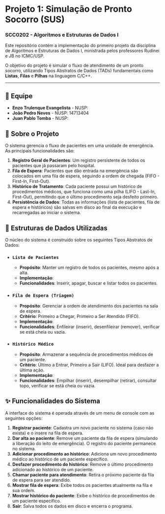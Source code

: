 # Projeto 1: Simulação de Pronto Socorro (SUS)
### SCC0202 - Algoritmos e Estruturas de Dados I

Este repositório contém a implementação do primeiro projeto da disciplina de Algoritmos e Estruturas de Dados I, ministrada pelos professores Rudinei e JB no ICMC/USP.

O objetivo do projeto é simular o fluxo de atendimento de um pronto socorro, utilizando Tipos Abstratos de Dados (TADs) fundamentais como **Listas**, **Filas** e **Pilhas** na linguagem C/C++.

---

## 👥 Equipe
* **Enzo Trulenque Evangelista** - NUSP: 
* **João Pedro Neves** - NUSP: 14713404
* **Juan Pablo Tomba** - NUSP:

## 📜 Sobre o Projeto

O sistema gerencia o fluxo de pacientes em uma unidade de emergência. As principais funcionalidades são:
1.  **Registro Geral de Pacientes**: Um registro persistente de todos os pacientes que já passaram pelo hospital.
2.  **Fila de Espera**: Pacientes que dão entrada na emergência são colocados em uma fila de espera, seguindo a ordem de chegada (FIFO - First-In, First-Out).
3.  **Histórico de Tratamento**: Cada paciente possui um histórico de procedimentos médicos, que funciona como uma pilha (LIFO - Last-In, First-Out), permitindo que o último procedimento seja desfeito primeiro.
4.  **Persistência de Dados**: Todas as informações (lista de pacientes, fila de espera e históricos) são salvas em disco ao final da execução e recarregadas ao iniciar o sistema.

## 🧱 Estruturas de Dados Utilizadas

O núcleo do sistema é construído sobre os seguintes Tipos Abstratos de Dados:

* ### `Lista de Pacientes`
    * **Propósito**: Manter um registro de todos os pacientes, mesmo após a alta.
    * **Implementação**: 
    * **Funcionalidades**: Inserir, apagar, buscar e listar todos os pacientes.

* ### `Fila de Espera (Triagem)`
    * **Propósito**: Gerenciar a ordem de atendimento dos pacientes na sala de espera.
    * **Critério**: Primeiro a Chegar, Primeiro a Ser Atendido (FIFO).
    * **Implementação**: 
    * **Funcionalidades**: Enfileirar (inserir), desenfileirar (remover), verificar se está cheia ou vazia.

* ### `Histórico Médico`
    * **Propósito**: Armazenar a sequência de procedimentos médicos de um paciente.
    * **Critério**: Último a Entrar, Primeiro a Sair (LIFO). Ideal para desfazer a última ação.
    * **Implementação**: 
    * **Funcionalidades**: Empilhar (inserir), desempilhar (retirar), consultar topo, verificar se está cheia ou vazia.

## ✨ Funcionalidades do Sistema

A interface do sistema é operada através de um menu de console com as seguintes opções:

1.  **Registrar paciente**: Cadastra um novo paciente no sistema (caso não exista) e o insere na fila de espera.
2.  **Dar alta ao paciente**: Remove um paciente da fila de espera (simulando a liberação do leito de emergência). O registro do paciente permanece no sistema.
3.  **Adicionar procedimento ao histórico**: Adiciona um novo procedimento médico ao histórico de um paciente específico.
4.  **Desfazer procedimento do histórico**: Remove o último procedimento adicionado ao histórico de um paciente.
5.  **Chamar paciente para atendimento**: Retira o próximo paciente da fila de espera para ser atendido.
6.  **Mostrar fila de espera**: Exibe todos os pacientes atualmente na fila e sua ordem.
7.  **Mostrar histórico do paciente**: Exibe o histórico de procedimentos de um paciente específico.
8.  **Sair**: Salva todos os dados em disco e encerra o programa.
